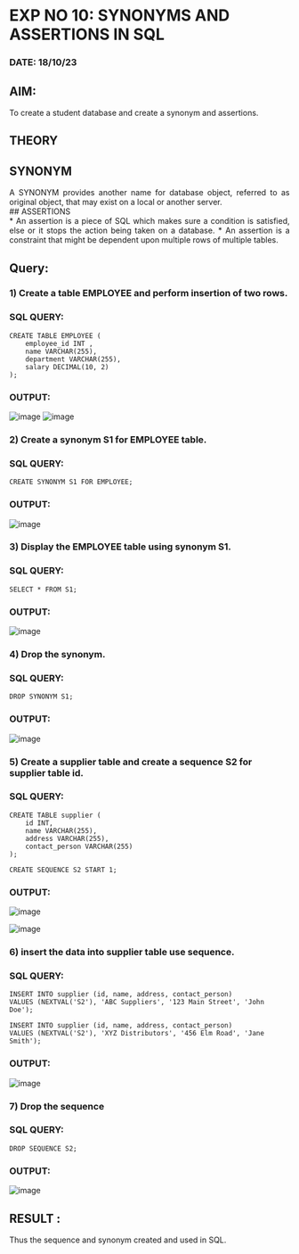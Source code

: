 # EXP NO 10: SYNONYMS AND ASSERTIONS IN SQL 
### DATE: 18/10/23

## AIM:
To create a student database and create a synonym and assertions.

## THEORY
## SYNONYM
<div align="justify">
A SYNONYM provides another name for database object, referred to as original object, that may exist on a local or another server.
</div>
## ASSERTIONS
<div align="justify">
* An assertion is a piece of SQL which makes sure a condition is satisfied, else or it stops the action being taken on a database.
* An assertion is a constraint that might be dependent upon multiple rows of multiple tables.
</div>

## Query:
### 1) Create a table EMPLOYEE and perform insertion of two rows.

### SQL QUERY: 
```
CREATE TABLE EMPLOYEE (
    employee_id INT ,
    name VARCHAR(255),
    department VARCHAR(255),
    salary DECIMAL(10, 2)
);
```


### OUTPUT:
![image](https://github.com/ManojKumarShankar/DBMS/assets/122000959/cde7cb9f-6c7c-4913-aaf1-fd8ca37346c9)
![image](https://github.com/ManojKumarShankar/DBMS/assets/122000959/75f55cbb-92b9-463c-8039-687b4a1e008f)






### 2) Create a synonym S1 for EMPLOYEE  table.

### SQL QUERY: 
```
CREATE SYNONYM S1 FOR EMPLOYEE;
```

### OUTPUT:
![image](https://github.com/ManojKumarShankar/DBMS/assets/122000959/cdad73ba-e485-46fd-8e3b-296df67c26d6)





### 3) Display the EMPLOYEE  table using synonym S1.
 
### SQL QUERY: 
```
SELECT * FROM S1;
```


### OUTPUT:
![image](https://github.com/ManojKumarShankar/DBMS/assets/122000959/72058de7-2e91-4bf8-b814-29bcdbab2720)




### 4) Drop the synonym.

### SQL QUERY: 
```
DROP SYNONYM S1;
```


### OUTPUT:
![image](https://github.com/ManojKumarShankar/DBMS/assets/122000959/2ac2be05-f6b4-4d78-a532-fd96733a05fa)



### 5) Create a supplier table and create a sequence S2 for supplier table id.

### SQL QUERY: 
```
CREATE TABLE supplier (
    id INT,
    name VARCHAR(255),
    address VARCHAR(255),
    contact_person VARCHAR(255)
);

CREATE SEQUENCE S2 START 1;

```


### OUTPUT:
![image](https://github.com/ManojKumarShankar/DBMS/assets/122000959/5675815a-0ffb-45f6-86d4-ab94267998a2)

![image](https://github.com/ManojKumarShankar/DBMS/assets/122000959/5aa899a5-f354-4fd4-97c1-56ac65928535)



### 6) insert the data into supplier table use sequence.

### SQL QUERY: 
```
INSERT INTO supplier (id, name, address, contact_person)
VALUES (NEXTVAL('S2'), 'ABC Suppliers', '123 Main Street', 'John Doe');

INSERT INTO supplier (id, name, address, contact_person)
VALUES (NEXTVAL('S2'), 'XYZ Distributors', '456 Elm Road', 'Jane Smith');
```


### OUTPUT:
![image](https://github.com/ManojKumarShankar/DBMS/assets/122000959/06b0364d-5f56-48be-b8b4-4e09da616b44)



### 7) Drop the sequence

### SQL QUERY: 
```
DROP SEQUENCE S2;
```

### OUTPUT:
![image](https://github.com/ManojKumarShankar/DBMS/assets/122000959/a7a18351-c449-43ec-8dd9-0c7c99925b14)



## RESULT :
Thus the sequence and synonym created and used in SQL.
